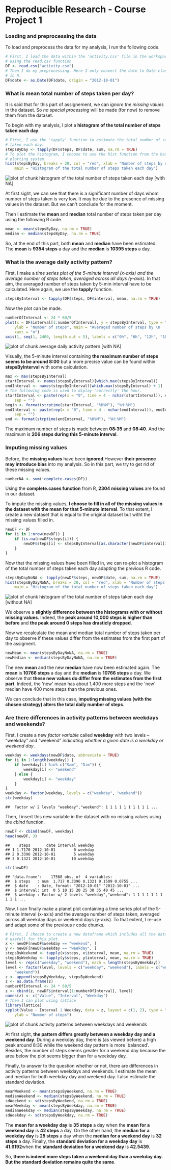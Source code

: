 Reproducible Research - Course Project 1
========================================================

### Loading and preprocessing the data
To load and preprocess the data for my analysis, I run the following code.  
 

```r
# First, I load the data within the 'activity.csv' file in the workspace
# using the read.csv function
DF <- read.csv("activity.csv")
# Then I do my preprocessing. Here I only convert the date to Date classes
# in R.
DF$date <- as.Date(DF$date, origin = "2012-10-01")
```


### What is mean total number of steps taken per day?  
It is said that for this part of assignement, we can *ignore the missing values* in the dataset. So *no special processing* will be made (for now) to remove them from the dataset.  

To begin with my analysis, I plot a **histogram of the total number of steps taken each day**.


```r
# First, I use the 'tapply' function to estimate the total number of steps
# taken each day.
stepsByDay <- tapply(DF$steps, DF$date, sum, na.rm = TRUE)
# To plot the histogram, I choose to use the hist function from the base
# plotting system
hist(stepsByDay, breaks = 20, col = "red", xlab = "Number of steps by day", 
    main = "Histogram of the total number of steps taken each day")
```

![plot of chunk histogram of the total number of steps taken each day [with NA]](figure/histogram_of_the_total_number_of_steps_taken_each_day__with_NA_.png) 


At first sight, we can see that there is a significant number of days whom number of steps taken is very low. It may be due to the presence of missing values in the dataset. But we can't conclude for the moment.

Then I estimate the **mean** and **median** total number of steps taken per day using the following R code.  


```r
mean <- mean(stepsByDay, na.rm = TRUE)
median <- median(stepsByDay, na.rm = TRUE)
```


So, at the end of this part, both **mean** and **median** have been estimated.
The **mean** is **9354 steps** a day and the **median** is **10395 steps** a day.  

### What is the average daily activity pattern?
First, I make a *time series plot of the 5-minute interval (x-axis) and the 
average number of steps taken, averaged across all days (y-axis)*. In that aim,
the averaged number of steps taken by 5-min interval have to be calculated. Here 
again, we use the **tapply** function.


```r
stepsByInterval <- tapply(DF$steps, DF$interval, mean, na.rm = TRUE)
```


Now the plot can be made.


```r
numberOfInterval <- 24 * 60/5
plot(x = DF$interval[1:numberOfInterval], y = stepsByInterval, type = "l", xlab = "Time", 
    ylab = "Number of steps", main = "Averaged number of steps by \n     5-minute interval", 
    xaxt = "n")
axis(1, seq(1, 2400, length.out = 5), labels = c("0h", "6h", "12h", "18h", "24h"))
```

![plot of chunk average daily activity pattern [with NA]](figure/average_daily_activity_pattern__with_NA_.png) 


Visually, the 5-minute interval containing **the maximum number of steps seems to be around 8:00** but a more precise value can be found within **stepsByInterval** with some calculation.  


```r
max <- max(stepsByInterval)
startInterval <- names(stepsByInterval)[which.max(stepsByInterval)]
endInterval <- names(stepsByInterval)[which.max(stepsByInterval) + 1]
# The following code is used to diplay 'correctly' the hour.
startInterval <- paste(rep(x = "0", time = 4 - nchar(startInterval)), startInterval, 
    sep = "")
begin <- format(strptime(startInterval, "%H%M"), "%H:%M")
endInterval <- paste(rep(x = "0", time = 4 - nchar(endInterval)), endInterval, 
    sep = "")
end <- format(strptime(endInterval, "%H%M"), "%H:%M")
```


The maximum number of steps is made between **08:35** and **08:40**. And the maximum is **206 steps during this 5-minute interval**.

### Imputing missing values  
Before, the **missing values** have been **ignored**.However **their presence may introduce bias** into my analysis. So in this part, we try to get rid of these missing values.  


```r
numberNA <- sum(!complete.cases(DF))
```


Using the **complete.cases function** from R, **2304 missing values** are found in our dataset.  

To impute the missing values, **I choose to fill in all of the missing values in the dataset with the mean for that 5-minute interval**.  To that extent, I create a new dataset that is equal to the original dataset but witht the missing values filled in.


```r
newDF <- DF
for (i in 1:nrow(newDF)) {
    if (is.na(newDF$steps[i])) {
        newDF$steps[i] <- stepsByInterval[as.character(newDF$interval[i])]
    }
}
```


Now that the missing values have been filled in, we can re-plot a histogram of the total number of steps taken each day adapting the previous R code.


```r
stepsByDayNoNA <- tapply(newDF$steps, newDF$date, sum, na.rm = TRUE)
hist(stepsByDayNoNA, breaks = 20, col = "red", xlab = "Number of steps by day", 
    main = "Histogram of the total number of steps taken each day")
```

![plot of chunk histogram of the total number of steps taken each day [without NA]](figure/histogram_of_the_total_number_of_steps_taken_each_day__without_NA_.png) 


We observe a **slightly difference between the histograms with or without missing values**. Indeed, the **peak around 10,000 steps is higher than before** and **the peak around 0 steps has drasticly dropped**.  

Now we recalculate the mean and median total number of steps taken per day to observe if these values differ from the estimates from the first part of the assigment.
 

```r
newMean <- mean(stepsByDayNoNA, na.rm = TRUE)
newMedian <- median(stepsByDayNoNA, na.rm = TRUE)
```


The new **mean** and the new **median** have now been estimated again. The **mean** is **10766 steps** a day and the **median** is **10766 steps** a day.  We observe that **these new values do differ from the estimates from the first part**. Indeed, the 'new' mean has about 1,400 more steps and the 'new' median have 400 more steps than the previous ones.  

We can conclude that in this case, **imputing missing values (with the chosen strategy) alters the total daily number of steps**.

### Are there differences in activity patterns between weekdays and weekends?

First, I create a new *factor variable* called **weekday** with two levels – “weekday” and “weekend” *indicating whether a given date is a weekday or weekend day*.   


```r
weekday <- weekdays(newDF$date, abbreviate = TRUE)
for (i in 1:length(weekday)) {
    if (weekday[i] %in% c("Sam", "Dim")) {
        weekday[i] <- "weekend"
    } else {
        weekday[i] <- "weekday"
    }
}
weekday <- factor(weekday, levels = c("weekday", "weekend"))
str(weekday)
```

```
##  Factor w/ 2 levels "weekday","weekend": 1 1 1 1 1 1 1 1 1 1 ...
```


Then, I insert this new variable in the dataset with no missing values using the *cbind* function.  


```r
newDF <- cbind(newDF, weekday)
head(newDF, 3)
```

```
##    steps       date interval weekday
## 1 1.7170 2012-10-01        0 weekday
## 2 0.3396 2012-10-01        5 weekday
## 3 0.1321 2012-10-01       10 weekday
```

```r
str(newDF)
```

```
## 'data.frame':	17568 obs. of  4 variables:
##  $ steps   : num  1.717 0.3396 0.1321 0.1509 0.0755 ...
##  $ date    : Date, format: "2012-10-01" "2012-10-01" ...
##  $ interval: int  0 5 10 15 20 25 30 35 40 45 ...
##  $ weekday : Factor w/ 2 levels "weekday","weekend": 1 1 1 1 1 1 1 1 1 1 ...
```


Now, I can finally make a planet plot containing a time series plot of the 5-minute interval (x-axis) and the average number of steps taken, averaged across all weekday days or weekend days (y-axis). To that extent, I re-use and adapt some of the previous r code chunks.


```r
# First, I choose to create a new dataframe which includes all the data
# usefull for this plot.
x <- newDF[newDF$weekday == "weekend", ]
y <- newDF[newDF$weekday == "weekday", ]
stepsByWeekend <- tapply(x$steps, x$interval, mean, na.rm = TRUE)
stepsByWeekday <- tapply(y$steps, y$interval, mean, na.rm = TRUE)
level <- rep(c("weekday", "weekend"), each = length(stepsByWeekday))
level <- factor(level, levels = c("weekday", "weekend"), labels = c("weekday", 
    "weekend"))
z <- append(stepsByWeekday, stepsByWeekend)
z <- as.data.frame(z)
numberOfInterval <- 24 * 60/5
z <- cbind(z, newDF$interval[1:numberOfInterval], level)
names(z) <- c("Value", "Interval", "Weekday")
# Then I can plot using lattice
library(lattice)
xyplot(Value ~ Interval | Weekday, data = z, layout = c(1, 2), type = "l", xlab = "Interval", 
    ylab = "Number of steps")
```

![plot of chunk activity patterns between weekdays and weekends](figure/activity_patterns_between_weekdays_and_weekends.png) 


At first sight, **the pattern differs greatly between a weekday day and a weekend day**. During a weekday day, there is (as viewed before) a high peak around 8:30 while the weekend day pattern is more 'balanced'. Besides, the number of steps seems greater for a weekend day because the area below the plot seems bigger than for a weekday day.

Finally, to answer to the question whether or not, there are differences in activity patterns between weekdays and weekends. I estimate the mean and median for both weekday day and weekend day. I also estimate the standard deviation.


```r
meanWeekend <- mean(stepsByWeekend, na.rm = TRUE)
medianWeekend <- median(stepsByWeekend, na.rm = TRUE)
sdWeekend <- sd(stepsByWeekend, na.rm = TRUE)
meanWeekday <- mean(stepsByWeekday, na.rm = TRUE)
medianWeekday <- median(stepsByWeekday, na.rm = TRUE)
sdWeekday <- sd(stepsByWeekday, na.rm = TRUE)
```


The **mean for a weekday day** is **35 steps** a day when the **mean for a weekend day** is **42 steps** a day. On the other hand, the **median for a weekday day** is **25 steps** a day when the **median for a weekend day** is **32 steps** a day. Finally, the **standard deviation for a weekday day** is **41.6192**when the **standard deviation for a weekend day** is **42.5439**.

So, **there is indeed more steps taken a weekend day than a weekday day. But the standard deviation remains quite the same**.
